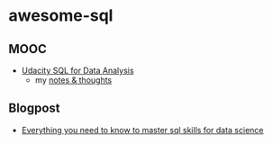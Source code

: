 # awesome-sql

## MOOC
- [Udacity SQL for Data Analysis](https://www.udacity.com/course/sql-for-data-analysis--ud198)
  - my [notes & thoughts]()

## Blogpost
- [Everything you need to know to master sql skills for data science](https://towardsdatascience.com/everything-that-needs-to-master-sql-skills-for-data-science-dca851995b8d) 
